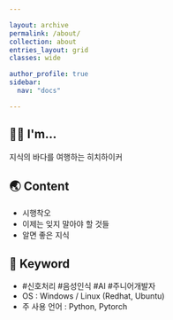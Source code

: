 ```yaml
---

layout: archive
permalink: /about/
collection: about
entries_layout: grid
classes: wide

author_profile: true
sidebar:
  nav: "docs"

---
```

  
  
 
## 👩‍🚀 I'm...
지식의 바다를 여행하는 히치하이커

## 🌏 Content

* 시행착오
* 이제는 잊지 말아야 할 것들
* 알면 좋은 지식

## 🚀 Keyword
* #신호처리 #음성인식 #AI #주니어개발자
* OS : Windows / Linux (Redhat, Ubuntu)
* 주 사용 언어 : Python, Pytorch
